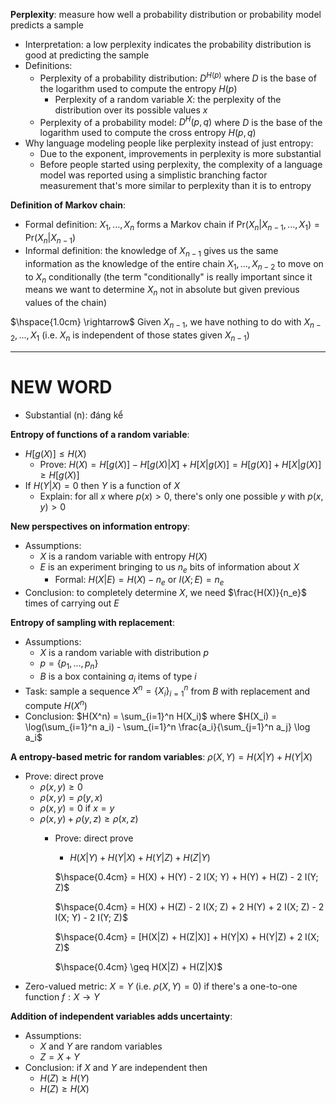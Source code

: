 **Perplexity**: measure how well a probability distribution or probability model predicts a sample
* Interpretation: a low perplexity indicates the probability distribution is good at predicting the sample
* Definitions:
	* Perplexity of a probability distribution: $D^{H(p)}$ where $D$ is the base of the logarithm used to compute the entropy $H(p)$
		* Perplexity of a random variable $X$: the perplexity of the distribution over its possible values $x$
	* Perplexity of a probability model: $D^H(p, q)$ where $D$ is the base of the logarithm used to compute the cross entropy $H(p, q)$
* Why language modeling people like perplexity instead of just entropy:
	* Due to the exponent, improvements in perplexity is more substantial
	* Before people started using perplexity, the complexity of a language model was reported using a simplistic branching factor measurement that's more similar to perplexity than it is to entropy

**Definition of Markov chain**:
* Formal definition: $X_1, ..., X_n$ forms a Markov chain if $\text{Pr}(X_n|X_{n-1}, ..., X_1) = \text{Pr}(X_n|X_{n-1})$
* Informal definition: the knowledge of $X_{n-1}$ gives us the same information as the knowledge of the entire chain $X_1, ..., X_{n-2}$ to move on to $X_n$ conditionally (the term "conditionally" is really important since it means we want to determine $X_n$ not in absolute but given previous values of the chain)

$\hspace{1.0cm} \rightarrow$ Given $X_{n-1}$, we have nothing to do with $X_{n-2}, ..., X_1$ (i.e. $X_n$ is independent of those states given $X_{n-1}$)

---

# NEW WORD
* Substantial (n): đáng kể

**Entropy of functions of a random variable**:
* $H[g(X)] \leq H(X)$
    * Prove: $H(X) = H[g(X)] - H[g(X)|X] + H[X|g(X)] = H[g(X)] + H[X|g(X)] \geq H[g(X)]$
* If $H(Y|X) = 0$ then $Y$ is a function of $X$
    * Explain: for all $x$ where $p(x) > 0$, there's only one possible $y$ with $p(x, y) > 0$

**New perspectives on information entropy**:
* Assumptions:
    * $X$ is a random variable with entropy $H(X)$
    * $E$ is an experiment bringing to us $n_e$ bits of information about $X$
        * Formal: $H(X|E) = H(X) - n_e$ or $I(X; E) = n_e$
* Conclusion: to completely determine $X$, we need $\frac{H(X)}{n_e}$ times of carrying out $E$

**Entropy of sampling with replacement**: 
* Assumptions:
    * $X$ is a random variable with distribution $p$
    * $p = \{p_1, ..., p_n\}$
    * $B$ is a box containing $a_i$ items of type $i$
* Task: sample a sequence $X^n = \{X_i\}_{i=1}^n$ from $B$ with replacement and compute $H(X^n)$
* Conclusion: $H(X^n) = \sum_{i=1}^n H(X_i)$ where $H(X_i) = \log(\sum_{i=1}^n a_i) - \sum_{i=1}^n \frac{a_i}{\sum_{j=1}^n a_j} \log a_i$

**A entropy-based metric for random variables**: $\rho(X, Y) = H(X|Y) + H(Y|X)$
* Prove: direct prove
    * $\rho(x, y) \geq 0$
    * $\rho(x, y) = \rho(y, x)$
    * $\rho(x, y) = 0$ if $x = y$
    * $\rho(x, y) + \rho(y, z) \geq \rho(x, z)$
        * Prove: direct prove 
            * $H(X|Y) + H(Y|X) + H(Y|Z) + H(Z|Y)$
            
            $\hspace{0.4cm} = H(X) + H(Y) - 2 I(X; Y) + H(Y) + H(Z) - 2 I(Y; Z)$

            $\hspace{0.4cm} = H(X) + H(Z) - 2 I(X; Z) + 2 H(Y) + 2 I(X; Z) - 2 I(X; Y) - 2 I(Y; Z)$

            $\hspace{0.4cm} = [H(X|Z) + H(Z|X)] + H(Y|X) + H(Y|Z) + 2 I(X; Z)$

            $\hspace{0.4cm} \geq H(X|Z) + H(Z|X)$
* Zero-valued metric: $X = Y$ (i.e. $\rho(X, Y) = 0$) if there's a one-to-one function $f: X \to Y$

**Addition of independent variables adds uncertainty**:
* Assumptions:
    * $X$ and $Y$ are random variables
    * $Z = X + Y$
* Conclusion: if $X$ and $Y$ are independent then 
    * $H(Z) \geq H(Y)$
    * $H(Z) \geq H(X)$